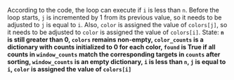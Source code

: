 According to the code, the loop can execute if `i` is less than `n`. Before the loop starts, `j` is incremented by 1 from its previous value, so it needs to be adjusted to `j` is equal to `i`. Also, `color` is assigned the value of `colors[j]`, so it needs to be adjusted to `color` is assigned the value of `colors[i]`.
State: **`n` is still greater than 0, `colors` remains non-empty, `color_counts` is a dictionary with counts initialized to 0 for each color, `found` is True if all counts in `window_counts` match the corresponding targets in `counts` after sorting, `window_counts` is an empty dictionary, `i` is less than `n`, `j` is equal to `i`, `color` is assigned the value of `colors[i]`**